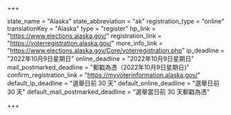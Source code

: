 +++

state_name = "Alaska"
state_abbreviation = "ak"
registration_type = "online"
translationKey = "Alaska"
type = "register"
hp_link = "https://www.elections.alaska.gov/"
registration_link = "https://voterregistration.alaska.gov/"
more_info_link = "https://www.elections.alaska.gov/Core/voterregistration.php"
ip_deadline = "2022年10月9日星期日"
online_deadline = "2022年10月9日星期日"
mail_postmarked_deadline = "郵戳為憑（2022年10月9日星期日)"
confirm_registration_link = "https://myvoterinformation.alaska.gov/"
default_ip_deadline = "選舉日前 30 天"
default_online_deadline = "選舉日前 30 天"
default_mail_postmarked_deadline = "選舉當日前 30 天郵戳為憑"

+++